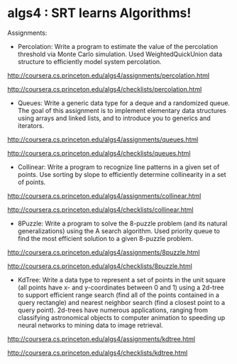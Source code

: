 # algs4 : SRT learns Algorithms!

Assignments:
- Percolation: Write a program to estimate the value of the percolation threshold via Monte Carlo simulation. Used WeightedQuickUnion data structure to efficiently model system percolation.

http://coursera.cs.princeton.edu/algs4/assignments/percolation.html

http://coursera.cs.princeton.edu/algs4/checklists/percolation.html

- Queues: Write a generic data type for a deque and a randomized queue. The goal of this assignment is to implement elementary data structures using arrays and linked lists, and to introduce you to generics and iterators.

http://coursera.cs.princeton.edu/algs4/assignments/queues.html

http://coursera.cs.princeton.edu/algs4/checklists/queues.html

- Collinear: Write a program to recognize line patterns in a given set of points. Use sorting by slope to efficiently determine collinearity in a set of points.

http://coursera.cs.princeton.edu/algs4/assignments/collinear.html

http://coursera.cs.princeton.edu/algs4/checklists/collinear.html

- 8Puzzle: Write a program to solve the 8-puzzle problem (and its natural generalizations) using the A search algorithm. Used priority queue to find the most efficient solution to a given 8-puzzle problem. 

http://coursera.cs.princeton.edu/algs4/assignments/8puzzle.html

http://coursera.cs.princeton.edu/algs4/checklists/8puzzle.html


- KdTree: Write a data type to represent a set of points in the unit square (all points have x- and y-coordinates between 0 and 1) using a 2d-tree to support efficient range search (find all of the points contained in a query rectangle) and nearest neighbor search (find a closest point to a query point). 2d-trees have numerous applications, ranging from classifying astronomical objects to computer animation to speeding up neural networks to mining data to image retrieval.

http://coursera.cs.princeton.edu/algs4/assignments/kdtree.html

http://coursera.cs.princeton.edu/algs4/checklists/kdtree.html
